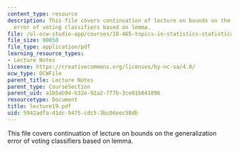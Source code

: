 ```yaml
---
content_type: resource
description: This file covers continuation of lecture on bounds on the generalization
  error of voting classifiers based on lemma.
file: /ol-ocw-studio-app/courses/18-465-topics-in-statistics-statistical-learning-theory-spring-2007/5942adfad1dc9475cdc53bc0deec58db_lecture19.pdf
file_size: 90050
file_type: application/pdf
learning_resource_types:
- Lecture Notes
license: https://creativecommons.org/licenses/by-nc-sa/4.0/
ocw_type: OCWFile
parent_title: Lecture Notes
parent_type: CourseSection
parent_uid: a1b5ab94-b32e-92a2-777b-3ce81b841896
resourcetype: Document
title: lecture19.pdf
uid: 5942adfa-d1dc-9475-cdc5-3bc0deec58db
---
```

This file covers continuation of lecture on bounds on the generalization error of voting classifiers based on lemma.